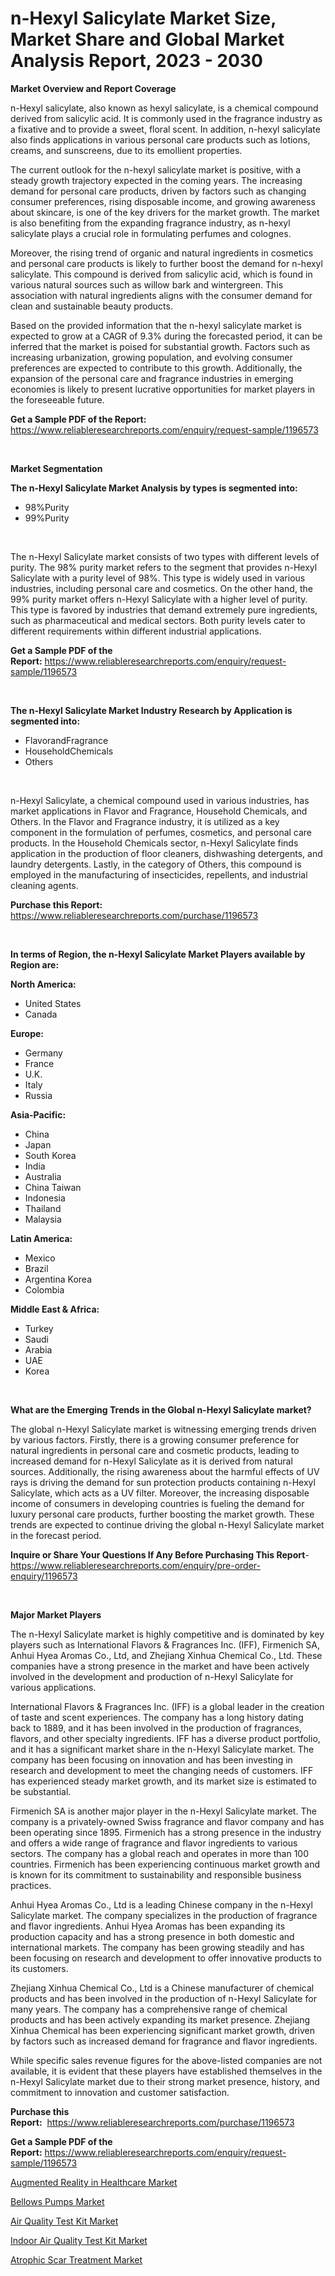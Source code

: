 <p><h1>n-Hexyl Salicylate Market Size, Market Share and Global Market Analysis Report, 2023 - 2030</h1></p><p><strong>Market Overview and Report Coverage</strong></p>
<p><p>n-Hexyl salicylate, also known as hexyl salicylate, is a chemical compound derived from salicylic acid. It is commonly used in the fragrance industry as a fixative and to provide a sweet, floral scent. In addition, n-hexyl salicylate also finds applications in various personal care products such as lotions, creams, and sunscreens, due to its emollient properties.</p><p>The current outlook for the n-hexyl salicylate market is positive, with a steady growth trajectory expected in the coming years. The increasing demand for personal care products, driven by factors such as changing consumer preferences, rising disposable income, and growing awareness about skincare, is one of the key drivers for the market growth. The market is also benefiting from the expanding fragrance industry, as n-hexyl salicylate plays a crucial role in formulating perfumes and colognes.</p><p>Moreover, the rising trend of organic and natural ingredients in cosmetics and personal care products is likely to further boost the demand for n-hexyl salicylate. This compound is derived from salicylic acid, which is found in various natural sources such as willow bark and wintergreen. This association with natural ingredients aligns with the consumer demand for clean and sustainable beauty products.</p><p>Based on the provided information that the n-hexyl salicylate market is expected to grow at a CAGR of 9.3% during the forecasted period, it can be inferred that the market is poised for substantial growth. Factors such as increasing urbanization, growing population, and evolving consumer preferences are expected to contribute to this growth. Additionally, the expansion of the personal care and fragrance industries in emerging economies is likely to present lucrative opportunities for market players in the foreseeable future.</p></p>
<p><strong>Get a Sample PDF of the Report:</strong> <a href="https://www.reliableresearchreports.com/enquiry/request-sample/1196573">https://www.reliableresearchreports.com/enquiry/request-sample/1196573</a></p>
<p>&nbsp;</p>
<p><strong>Market Segmentation</strong></p>
<p><strong>The n-Hexyl Salicylate Market Analysis by types is segmented into:</strong></p>
<p><ul><li>98%Purity</li><li>99%Purity</li></ul></p>
<p>&nbsp;</p>
<p><p>The n-Hexyl Salicylate market consists of two types with different levels of purity. The 98% purity market refers to the segment that provides n-Hexyl Salicylate with a purity level of 98%. This type is widely used in various industries, including personal care and cosmetics. On the other hand, the 99% purity market offers n-Hexyl Salicylate with a higher level of purity. This type is favored by industries that demand extremely pure ingredients, such as pharmaceutical and medical sectors. Both purity levels cater to different requirements within different industrial applications.</p></p>
<p><strong>Get a Sample PDF of the Report:</strong>&nbsp;<a href="https://www.reliableresearchreports.com/enquiry/request-sample/1196573">https://www.reliableresearchreports.com/enquiry/request-sample/1196573</a></p>
<p>&nbsp;</p>
<p><strong>The n-Hexyl Salicylate Market Industry Research by Application is segmented into:</strong></p>
<p><ul><li>FlavorandFragrance</li><li>HouseholdChemicals</li><li>Others</li></ul></p>
<p>&nbsp;</p>
<p><p>n-Hexyl Salicylate, a chemical compound used in various industries, has market applications in Flavor and Fragrance, Household Chemicals, and Others. In the Flavor and Fragrance industry, it is utilized as a key component in the formulation of perfumes, cosmetics, and personal care products. In the Household Chemicals sector, n-Hexyl Salicylate finds application in the production of floor cleaners, dishwashing detergents, and laundry detergents. Lastly, in the category of Others, this compound is employed in the manufacturing of insecticides, repellents, and industrial cleaning agents.</p></p>
<p><strong>Purchase this Report:</strong>&nbsp; <a href="https://www.reliableresearchreports.com/purchase/1196573">https://www.reliableresearchreports.com/purchase/1196573</a></p>
<p>&nbsp;</p>
<p><strong>In terms of Region, the n-Hexyl Salicylate Market Players available by Region are:</strong></p>
<p>
    <p> <strong> North America: </strong>
        <ul>
            <li>United States</li>
            <li>Canada</li>
        </ul>
        </p> 
    <p> <strong> Europe: </strong>
        <ul>
            <li>Germany</li>
            <li>France</li>
            <li>U.K.</li>
            <li>Italy</li>
            <li>Russia</li>
        </ul>
        </p> 
    <p> <strong> Asia-Pacific: </strong>
        <ul>
            <li>China</li>
            <li>Japan</li>
            <li>South Korea</li>
            <li>India</li>
            <li>Australia</li>
            <li>China Taiwan</li>
            <li>Indonesia</li>
            <li>Thailand</li>
            <li>Malaysia</li>
        </ul>
        </p> 
    <p> <strong> Latin America: </strong>
        <ul>
            <li>Mexico</li>
            <li>Brazil</li>
            <li>Argentina Korea</li>
            <li>Colombia</li>
        </ul>
        </p> 
    <p> <strong> Middle East & Africa: </strong>
        <ul>
            <li>Turkey</li>
            <li>Saudi</li>
            <li>Arabia</li>
            <li>UAE</li>
            <li>Korea</li>
        </ul>
    </p>
    </p>
<p>&nbsp;</p>
<p><strong>What are the Emerging Trends in the Global n-Hexyl Salicylate market?</strong></p>
<p><p>The global n-Hexyl Salicylate market is witnessing emerging trends driven by various factors. Firstly, there is a growing consumer preference for natural ingredients in personal care and cosmetic products, leading to increased demand for n-Hexyl Salicylate as it is derived from natural sources. Additionally, the rising awareness about the harmful effects of UV rays is driving the demand for sun protection products containing n-Hexyl Salicylate, which acts as a UV filter. Moreover, the increasing disposable income of consumers in developing countries is fueling the demand for luxury personal care products, further boosting the market growth. These trends are expected to continue driving the global n-Hexyl Salicylate market in the forecast period.</p></p>
<p><strong>Inquire or Share Your Questions If Any Before Purchasing This Report</strong>- <a href="https://www.reliableresearchreports.com/enquiry/pre-order-enquiry/1196573">https://www.reliableresearchreports.com/enquiry/pre-order-enquiry/1196573</a></p>
<p>&nbsp;</p>
<p><strong>Major Market Players</strong></p>
<p><p>The n-Hexyl Salicylate market is highly competitive and is dominated by key players such as International Flavors & Fragrances Inc. (IFF), Firmenich SA, Anhui Hyea Aromas Co., Ltd, and Zhejiang Xinhua Chemical Co., Ltd. These companies have a strong presence in the market and have been actively involved in the development and production of n-Hexyl Salicylate for various applications.</p><p>International Flavors & Fragrances Inc. (IFF) is a global leader in the creation of taste and scent experiences. The company has a long history dating back to 1889, and it has been involved in the production of fragrances, flavors, and other specialty ingredients. IFF has a diverse product portfolio, and it has a significant market share in the n-Hexyl Salicylate market. The company has been focusing on innovation and has been investing in research and development to meet the changing needs of customers. IFF has experienced steady market growth, and its market size is estimated to be substantial.</p><p>Firmenich SA is another major player in the n-Hexyl Salicylate market. The company is a privately-owned Swiss fragrance and flavor company and has been operating since 1895. Firmenich has a strong presence in the industry and offers a wide range of fragrance and flavor ingredients to various sectors. The company has a global reach and operates in more than 100 countries. Firmenich has been experiencing continuous market growth and is known for its commitment to sustainability and responsible business practices.</p><p>Anhui Hyea Aromas Co., Ltd is a leading Chinese company in the n-Hexyl Salicylate market. The company specializes in the production of fragrance and flavor ingredients. Anhui Hyea Aromas has been expanding its production capacity and has a strong presence in both domestic and international markets. The company has been growing steadily and has been focusing on research and development to offer innovative products to its customers.</p><p>Zhejiang Xinhua Chemical Co., Ltd is a Chinese manufacturer of chemical products and has been involved in the production of n-Hexyl Salicylate for many years. The company has a comprehensive range of chemical products and has been actively expanding its market presence. Zhejiang Xinhua Chemical has been experiencing significant market growth, driven by factors such as increased demand for fragrance and flavor ingredients.</p><p>While specific sales revenue figures for the above-listed companies are not available, it is evident that these players have established themselves in the n-Hexyl Salicylate market due to their strong market presence, history, and commitment to innovation and customer satisfaction.</p></p>
<p><strong>Purchase this Report:</strong>&nbsp;&nbsp;<a href="https://www.reliableresearchreports.com/purchase/1196573">https://www.reliableresearchreports.com/purchase/1196573</a></p>
<p></p>
<p><strong>Get a Sample PDF of the Report:</strong>&nbsp;<a href="https://www.reliableresearchreports.com/enquiry/request-sample/1196573">https://www.reliableresearchreports.com/enquiry/request-sample/1196573</a></p>
<p><p><a href="https://medium.com/@charityrice2662/augmented-reality-in-healthcare-market-size-cagr-trends-2024-2030-3f85b2437a89">Augmented Reality in Healthcare Market</a></p><p><a href="https://www.linkedin.com/pulse/bellows-pumps-market-research-report-unlocks-analysis-financial-7m1qe/">Bellows Pumps Market</a></p><p><a href="https://www.linkedin.com/pulse/air-quality-test-kit-market-insights-players-forecast-till-zlrde/">Air Quality Test Kit Market</a></p><p><a href="https://www.linkedin.com/pulse/indoor-air-quality-test-kit-market-share-amp-new-trends-v0vte/">Indoor Air Quality Test Kit Market</a></p><p><a href="https://medium.com/@samirmayert107/atrophic-scar-treatment-market-size-cagr-trends-2024-2030-af5cd3cb3be7">Atrophic Scar Treatment Market</a></p></p>
